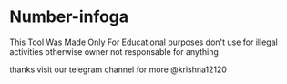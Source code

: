 # Number-infoga

This Tool Was Made Only For Educational purposes don't use for
illegal activities otherwise owner not responsable for 
anything 


thanks visit our telegram channel for more
@krishna12120